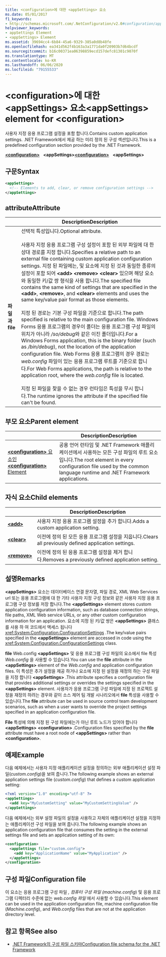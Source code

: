 ```yaml
---
title: <configuration>에 대한 <appSettings> 요소
ms.date: 05/01/2017
f1_keywords:
- http://schemas.microsoft.com/.NetConfiguration/v2.0#configuration/appSettings
helpviewer_keywords:
- appSettings Element
- <appSettings> Element
ms.assetid: 39694cc4-6b84-45a6-9329-385a0d8b48fe
ms.openlocfilehash: ea341d562f4b163a3a1771da0f20903b7d64bcdf
ms.sourcegitcommit: b16c00371ea06398859ecd157defc81301c9070f
ms.translationtype: MT
ms.contentlocale: ko-KR
ms.lasthandoff: 06/06/2020
ms.locfileid: "79155533"
---
```

# <a name="appsettings-element-for-configuration"></a><span data-ttu-id="9021e-102">\<configuration>에 대한 \<appSettings> 요소</span><span class="sxs-lookup"><span data-stu-id="9021e-102">\<appSettings> element for \<configuration></span></span>

<span data-ttu-id="9021e-103">사용자 지정 응용 프로그램 설정을 포함 합니다.</span><span class="sxs-lookup"><span data-stu-id="9021e-103">Contains custom application settings.</span></span> <span data-ttu-id="9021e-104">.NET Framework에서 제공 하는 미리 정의 된 구성 섹션입니다.</span><span class="sxs-lookup"><span data-stu-id="9021e-104">This is a predefined configuration section provided by the .NET Framework.</span></span>

<span data-ttu-id="9021e-105">[**\<configuration>**](../configuration-element.md) &nbsp;&nbsp;**\<appSettings>**</span><span class="sxs-lookup"><span data-stu-id="9021e-105">[**\<configuration>**](../configuration-element.md) &nbsp;&nbsp;**\<appSettings>**</span></span>

## <a name="syntax"></a><span data-ttu-id="9021e-106">구문</span><span class="sxs-lookup"><span data-stu-id="9021e-106">Syntax</span></span>

```xml
<appSettings>
  <!-- Elements to add, clear, or remove configuration settings -->
</appSettings>
```

## <a name="attribute"></a><span data-ttu-id="9021e-107">attribute</span><span class="sxs-lookup"><span data-stu-id="9021e-107">Attribute</span></span>

|           | <span data-ttu-id="9021e-108">Description</span><span class="sxs-lookup"><span data-stu-id="9021e-108">Description</span></span> |
| --------- | ----------- |
| <span data-ttu-id="9021e-109">**파일과**</span><span class="sxs-lookup"><span data-stu-id="9021e-109">**file**</span></span>  | <span data-ttu-id="9021e-110">선택적 특성입니다.</span><span class="sxs-lookup"><span data-stu-id="9021e-110">Optional attribute.</span></span><br><br><span data-ttu-id="9021e-111">사용자 지정 응용 프로그램 구성 설정이 포함 된 외부 파일에 대 한 상대 경로를 지정 합니다.</span><span class="sxs-lookup"><span data-stu-id="9021e-111">Specifies a relative path to an external file containing custom application configuration settings.</span></span> <span data-ttu-id="9021e-112">지정 된 파일에는, 및 요소에 지정 된 것과 동일한 종류의 설정이 포함 되어 **\<add>** **\<remove>** **\<clear>** 있으며 해당 요소와 동일한 키/값 쌍 형식을 사용 합니다.</span><span class="sxs-lookup"><span data-stu-id="9021e-112">The specified file contains the same kind of settings that are specified in the **\<add>**, **\<remove>**, and **\<clear>** elements and uses the same key/value pair format as those elements.</span></span><br><br><span data-ttu-id="9021e-113">지정 된 경로는 기본 구성 파일을 기준으로 합니다.</span><span class="sxs-lookup"><span data-stu-id="9021e-113">The path specified is relative to the main configuration file.</span></span> <span data-ttu-id="9021e-114">Windows Forms 응용 프로그램의 경우이 폴더는 응용 프로그램 구성 파일의 위치가 아니라 */so/debug*와 같은 이진 폴더입니다.</span><span class="sxs-lookup"><span data-stu-id="9021e-114">For a Windows Forms application, this is the binary folder (such as */bin/debug*), not the location of the application configuration file.</span></span> <span data-ttu-id="9021e-115">Web Forms 응용 프로그램의 경우 경로는 *web.config* 파일이 있는 응용 프로그램 루트를 기준으로 합니다.</span><span class="sxs-lookup"><span data-stu-id="9021e-115">For Web Forms applications, the path is relative to the application root, where the *web.config* file is located.</span></span><br><br><span data-ttu-id="9021e-116">지정 된 파일을 찾을 수 없는 경우 런타임은 특성을 무시 합니다.</span><span class="sxs-lookup"><span data-stu-id="9021e-116">The runtime ignores the attribute if the specified file can't be found.</span></span> |

## <a name="parent-element"></a><span data-ttu-id="9021e-117">부모 요소</span><span class="sxs-lookup"><span data-stu-id="9021e-117">Parent element</span></span>

|     | <span data-ttu-id="9021e-118">Description</span><span class="sxs-lookup"><span data-stu-id="9021e-118">Description</span></span> |
| --- | ----------- |
| [<span data-ttu-id="9021e-119">**\<configuration>** 요소인</span><span class="sxs-lookup"><span data-stu-id="9021e-119">**\<configuration>** Element</span></span>](../configuration-element.md) | <span data-ttu-id="9021e-120">공용 언어 런타임 및 .NET Framework 애플리케이션에서 사용하는 모든 구성 파일의 루트 요소입니다.</span><span class="sxs-lookup"><span data-stu-id="9021e-120">The root element in every configuration file used by the common language runtime and .NET Framework applications.</span></span> |

## <a name="child-elements"></a><span data-ttu-id="9021e-121">자식 요소</span><span class="sxs-lookup"><span data-stu-id="9021e-121">Child elements</span></span>

|     | <span data-ttu-id="9021e-122">Description</span><span class="sxs-lookup"><span data-stu-id="9021e-122">Description</span></span> |
| --- | ----------- |
| [**\<add>**](add-element-for-appsettings.md) | <span data-ttu-id="9021e-123">사용자 지정 응용 프로그램 설정을 추가 합니다.</span><span class="sxs-lookup"><span data-stu-id="9021e-123">Adds a custom application setting.</span></span> |
| [**\<clear>**](clear-element-for-appsettings.md) | <span data-ttu-id="9021e-124">이전에 정의 된 모든 응용 프로그램 설정을 지웁니다.</span><span class="sxs-lookup"><span data-stu-id="9021e-124">Clears all previously defined application settings.</span></span> |
| [**\<remove>**](remove-element-for-appsettings.md) | <span data-ttu-id="9021e-125">이전에 정의 된 응용 프로그램 설정을 제거 합니다.</span><span class="sxs-lookup"><span data-stu-id="9021e-125">Removes a previously defined application setting.</span></span> |

## <a name="remarks"></a><span data-ttu-id="9021e-126">설명</span><span class="sxs-lookup"><span data-stu-id="9021e-126">Remarks</span></span>

<span data-ttu-id="9021e-127">**\<appSettings>** 요소는 데이터베이스 연결 문자열, 파일 경로, XML Web Services url 또는 응용 프로그램에 대 한 기타 사용자 지정 구성 정보와 같은 사용자 지정 응용 프로그램 구성 정보를 저장 합니다.</span><span class="sxs-lookup"><span data-stu-id="9021e-127">The **\<appSettings>** element stores custom application configuration information, such as database connection strings, file paths, XML Web service URLs, or any other custom configuration information for an application.</span></span> <span data-ttu-id="9021e-128">요소에 지정 된 키/값 쌍은 **\<appSettings>** 클래스를 사용 하 여 코드에서 액세스 됩니다 <xref:System.Configuration.ConfigurationSettings> .</span><span class="sxs-lookup"><span data-stu-id="9021e-128">The key/value pairs specified in the **\<appSettings>** element are accessed in code using the <xref:System.Configuration.ConfigurationSettings> class.</span></span>

<span data-ttu-id="9021e-129">**file** Web.config **\<appSettings>** 및 응용 프로그램 구성 파일의 요소에서 file 특성 *Web.config* 을 사용할 수 있습니다.</span><span class="sxs-lookup"><span data-stu-id="9021e-129">You can use the **file** attribute in the **\<appSettings>** element of the *Web.config* and application configuration files.</span></span> <span data-ttu-id="9021e-130">이 특성은 추가 설정을 제공 하거나 요소에 지정 된 설정을 재정의 하는 구성 파일을 지정 합니다 **\<appSettings>** .</span><span class="sxs-lookup"><span data-stu-id="9021e-130">This attribute specifies a configuration file that provides additional settings or overrides the settings specified in the **\<appSettings>** element.</span></span> <span data-ttu-id="9021e-131">사용자가 응용 프로그램 구성 파일에 지정 된 프로젝트 설정을 재정의 하려는 경우와 같이 소스 제어 팀 개발 시나리오에서 **file** 특성을 사용할 수 있습니다.</span><span class="sxs-lookup"><span data-stu-id="9021e-131">The **file** attribute can be used in source control team development scenarios, such as when a user wants to override the project settings specified in an application configuration file.</span></span>

<span data-ttu-id="9021e-132">**File** 특성에 의해 지정 된 구성 파일에는가 아닌 루트 노드가 있어야 합니다 **\<appSettings>** **\<configuration>** .</span><span class="sxs-lookup"><span data-stu-id="9021e-132">Configuration files specified by the **file** attribute must have a root node of **\<appSettings>** rather than **\<configuration>**.</span></span>

## <a name="example"></a><span data-ttu-id="9021e-133">예제</span><span class="sxs-lookup"><span data-stu-id="9021e-133">Example</span></span>

<span data-ttu-id="9021e-134">다음 예제에서는 사용자 지정 애플리케이션 설정을 정의하는 외부 애플리케이션 설정 파일(*custom.config*)을 보여 줍니다.</span><span class="sxs-lookup"><span data-stu-id="9021e-134">The following example shows an external application settings file (*custom.config*) that defines a custom application setting:</span></span>

```xml
<?xml version="1.0" encoding="utf-8" ?>
<appSettings>
  <add key="MyCustomSetting" value="MyCustomSettingValue" />
</appSettings>
```

<span data-ttu-id="9021e-135">다음 예제에서는 외부 설정 파일의 설정을 사용하고 자체의 애플리케이션 설정을 지정하는 애플리케이션 구성 파일을 보여 줍니다.</span><span class="sxs-lookup"><span data-stu-id="9021e-135">The following example shows an application configuration file that consumes the setting in the external settings file and sets an application setting of its own:</span></span>

```xml
<configuration>
  <appSettings file="custom.config">
    <add key="ApplicationName" value="MyApplication" />
  </appSettings>
</configuration>
```

## <a name="configuration-file"></a><span data-ttu-id="9021e-136">구성 파일</span><span class="sxs-lookup"><span data-stu-id="9021e-136">Configuration file</span></span>

<span data-ttu-id="9021e-137">이 요소는 응용 프로그램 구성 파일 *, 컴퓨터 구성 파일 (machine.config*) 및 응용 프로그램 디렉터리 수준에 없는 *web.config 파일* 에서 사용할 수 있습니다.</span><span class="sxs-lookup"><span data-stu-id="9021e-137">This element can be used in the application configuration file, machine configuration file (*Machine.config*), and *Web.config* files that are not at the application directory level.</span></span>

## <a name="see-also"></a><span data-ttu-id="9021e-138">참고 항목</span><span class="sxs-lookup"><span data-stu-id="9021e-138">See also</span></span>

- [<span data-ttu-id="9021e-139">.NET Framework의 구성 파일 스키마</span><span class="sxs-lookup"><span data-stu-id="9021e-139">Configuration file schema for the .NET Framework</span></span>](../index.md)
